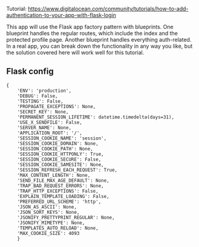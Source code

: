 Tutorial: https://www.digitalocean.com/community/tutorials/how-to-add-authentication-to-your-app-with-flask-login

This app will use the Flask app factory pattern with blueprints. One blueprint handles the regular routes, which include the index and the protected profile page. Another blueprint handles everything auth-related. In a real app, you can break down the functionality in any way you like, but the solution covered here will work well for this tutorial.

## Flask config
```python3
{
    'ENV': 'production',
    'DEBUG': False,
    'TESTING': False,
    'PROPAGATE_EXCEPTIONS': None,
    'SECRET_KEY': None,
    'PERMANENT_SESSION_LIFETIME': datetime.timedelta(days=31),
    'USE_X_SENDFILE': False,
    'SERVER_NAME': None,
    'APPLICATION_ROOT': '/',
    'SESSION_COOKIE_NAME': 'session',
    'SESSION_COOKIE_DOMAIN': None,
    'SESSION_COOKIE_PATH': None,
    'SESSION_COOKIE_HTTPONLY': True,
    'SESSION_COOKIE_SECURE': False,
    'SESSION_COOKIE_SAMESITE': None,
    'SESSION_REFRESH_EACH_REQUEST': True,
    'MAX_CONTENT_LENGTH': None,
    'SEND_FILE_MAX_AGE_DEFAULT': None,
    'TRAP_BAD_REQUEST_ERRORS': None,
    'TRAP_HTTP_EXCEPTIONS': False,
    'EXPLAIN_TEMPLATE_LOADING': False,
    'PREFERRED_URL_SCHEME': 'http',
    'JSON_AS_ASCII': None,
    'JSON_SORT_KEYS': None,
    'JSONIFY_PRETTYPRINT_REGULAR': None,
    'JSONIFY_MIMETYPE': None,
    'TEMPLATES_AUTO_RELOAD': None,
    'MAX_COOKIE_SIZE': 4093
    }
 ```